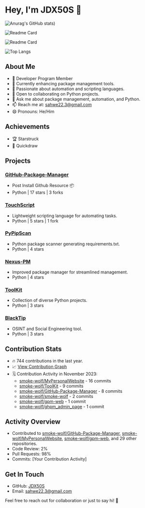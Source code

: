 # Hey, I'm JDX50S 👋


![Anurag's GitHub stats](https://github-readme-stats.vercel.app/api?username=smoke-wolf&show=reviews,discussions_started,discussions_answered&show_icons=true&theme=gruvbox))

![Readme Card](https://github-readme-stats.vercel.app/api/pin/?username=smoke-wolf\&repo=github-package-manager)

![Readme Card](https://github-readme-stats.vercel.app/api/pin/?username=smoke-wolf\&repo=Pypipscan)


![Top Langs](https://github-readme-stats.vercel.app/api/top-langs/?username=smoke-wolf&size_weight=0.5&count_weight=0.5)
## About Me
- 🌟 Developer Program Member
- 🔭 Currently enhancing package management tools.
- 🌱 Passionate about automation and scripting languages.
- 👯 Open to collaborating on Python projects.
- 💬 Ask me about package management, automation, and Python.
- 📫 Reach me at: sahwe22.3@gmail.com
- 😄 Pronouns: He/Him

## Achievements
- 🏆 Starstruck
- 🎯 Quickdraw

## Projects
### [GitHub-Package-Manager](https://github.com/smoke-wolf/GitHub-Package-Manager)
- Post Install Github Resource 📦
- Python | 17 stars | 3 forks

### [TouchScript](https://github.com/smoke-wolf/TouchScript)
- Lightweight scripting language for automating tasks.
- Python | 5 stars | 1 fork

### [PyPipScan](https://github.com/smoke-wolf/PyPipScan)
- Python package scanner generating requirements.txt.
- Python | 4 stars

### [Nexus-PM](https://github.com/smoke-wolf/Nexus-PM)
- Improved package manager for streamlined management.
- Python | 4 stars

### [ToolKit](https://github.com/smoke-wolf/ToolKit)
- Collection of diverse Python projects.
- Python | 3 stars

### [BlackTip](https://github.com/smoke-wolf/BlackTip)
- OSINT and Social Engineering tool.
- Python | 3 stars

## Contribution Stats
- 🔥 744 contributions in the last year.
- 📈 [View Contribution Graph](link_to_your_graph)
- 🗓️ Contribution Activity in November 2023:
    - [smoke-wolf/MyPersonalWebsite](link_to_repo) - 16 commits
    - [smoke-wolf/ToolKit](link_to_repo) - 9 commits
    - [smoke-wolf/GitHub-Package-Manager](link_to_repo) - 8 commits
    - [smoke-wolf/smoke-wolf](link_to_repo) - 2 commits
    - [smoke-wolf/gpm-web](link_to_repo) - 1 commit
    - [smoke-wolf/ghpm_admin_page](link_to_repo) - 1 commit

## Activity Overview
- Contributed to [smoke-wolf/GitHub-Package-Manager](https://github.com/smoke-wolf/GitHub-Package-Manager), [smoke-wolf/MyPersonalWebsite](https://github.com/smoke-wolf/MyPersonalWebsite), [smoke-wolf/gpm-web](https://github.com/smoke-wolf/gpm-web), and 29 other repositories.
- Code Review: 2%
- Pull Requests: 98%
- Commits: [Your Contribution Activity]

## Get In Touch
- GitHub: [JDX50S](https://github.com/smoke-wolf)
- Email: [sahwe22.3@gmail.com](mailto:sahwe22.3@gmail.com)

Feel free to reach out for collaboration or just to say hi! 🚀

